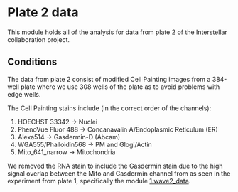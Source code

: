 # Plate 2 data 

This module holds all of the analysis for data from plate 2 of the Interstellar collaboration project.

## Conditions

The data from plate 2 consist of modified Cell Painting images from a 384-well plate where we use 308 wells of the plate as to avoid problems with edge wells. 

The Cell Painting stains include (in the correct order of the channels):

1. HOECHST 33342 -> Nuclei
2. PhenoVue Fluor 488 -> Concanavalin A/Endoplasmic Reticulum (ER)
3. Alexa514 -> Gasdermin-D (Abcam) 
4. WGA555/Phalloidin568 -> PM and Glogi/Actin
5. Mito_641_narrow -> Mitochondria

We removed the RNA stain to include the Gasdermin stain due to the high signal overlap between the Mito and Gasdermin channel from as seen in the experiment from plate 1, specifically the module [1.wave2_data](Plate_1_data/1.wave2_data/).
